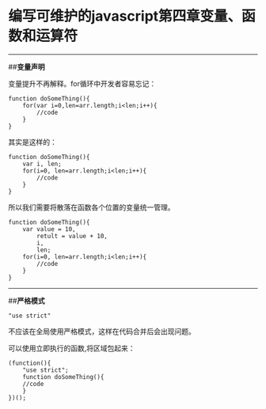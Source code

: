 ﻿# 编写可维护的javascript第四章变量、函数和运算符



---

##**变量声明**

变量提升不再解释。for循环中开发者容易忘记：

```
function doSomeThing(){
    for(var i=0,len=arr.length;i<len;i++){
        //code
    }
}
```

其实是这样的：


```
function doSomeThing(){
    var i, len;
    for(i=0, len=arr.length;i<len;i++){
        //code
    }
}
```

所以我们需要将散落在函数各个位置的变量统一管理。


```
function doSomeThing(){
    var value = 10,
        retult = value + 10,
        i,
        len;
    for(i=0, len=arr.length;i<len;i++){
        //code
    }
}
```

---

##**严格模式**
```
"use strict"
```

不应该在全局使用严格模式，这样在代码合并后会出现问题。

可以使用立即执行的函数,将区域包起来：

```
(function(){
    "use strict";
    function doSomeThing(){
    //code
    }
})();

```

